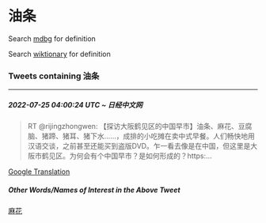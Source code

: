 # 油条

Search [mdbg](https://www.mdbg.net/chinese/dictionary?page=worddict&wdrst=0&wdqb=油条) for definition

Search [wiktionary](https://en.wiktionary.org/wiki/油条) for definition

### Tweets containing 油条

___
##### 2022-07-25 04:00:24 UTC ~ 日经中文网
> RT @rijingzhongwen: 【探访大阪鹤见区的中国早市】油条、麻花、豆腐脑、猪蹄、猪耳、猪下水……，成排的小吃摊在卖中式早餐。人们畅快地用汉语交谈，之前甚至还能买到盗版DVD。乍一看去像是在中国，但这里是大阪市鹤见区。为何会有个中国早市？是如何形成的？https:…

[Google Translation](https://translate.google.com/?hi=en&tab=TT&sl=zh-CN&tl=en&op=translate&text=RT+%40rijingzhongwen%3A+%E3%80%90%E6%8E%A2%E8%AE%BF%E5%A4%A7%E9%98%AA%E9%B9%A4%E8%A7%81%E5%8C%BA%E7%9A%84%E4%B8%AD%E5%9B%BD%E6%97%A9%E5%B8%82%E3%80%91%E6%B2%B9%E6%9D%A1%E3%80%81%E9%BA%BB%E8%8A%B1%E3%80%81%E8%B1%86%E8%85%90%E8%84%91%E3%80%81%E7%8C%AA%E8%B9%84%E3%80%81%E7%8C%AA%E8%80%B3%E3%80%81%E7%8C%AA%E4%B8%8B%E6%B0%B4%E2%80%A6%E2%80%A6%EF%BC%8C%E6%88%90%E6%8E%92%E7%9A%84%E5%B0%8F%E5%90%83%E6%91%8A%E5%9C%A8%E5%8D%96%E4%B8%AD%E5%BC%8F%E6%97%A9%E9%A4%90%E3%80%82%E4%BA%BA%E4%BB%AC%E7%95%85%E5%BF%AB%E5%9C%B0%E7%94%A8%E6%B1%89%E8%AF%AD%E4%BA%A4%E8%B0%88%EF%BC%8C%E4%B9%8B%E5%89%8D%E7%94%9A%E8%87%B3%E8%BF%98%E8%83%BD%E4%B9%B0%E5%88%B0%E7%9B%97%E7%89%88DVD%E3%80%82%E4%B9%8D%E4%B8%80%E7%9C%8B%E5%8E%BB%E5%83%8F%E6%98%AF%E5%9C%A8%E4%B8%AD%E5%9B%BD%EF%BC%8C%E4%BD%86%E8%BF%99%E9%87%8C%E6%98%AF%E5%A4%A7%E9%98%AA%E5%B8%82%E9%B9%A4%E8%A7%81%E5%8C%BA%E3%80%82%E4%B8%BA%E4%BD%95%E4%BC%9A%E6%9C%89%E4%B8%AA%E4%B8%AD%E5%9B%BD%E6%97%A9%E5%B8%82%EF%BC%9F%E6%98%AF%E5%A6%82%E4%BD%95%E5%BD%A2%E6%88%90%E7%9A%84%EF%BC%9Fhttps%3A%E2%80%A6)
##### Other Words/Names of Interest in the Above Tweet
[麻花](麻花.md)
